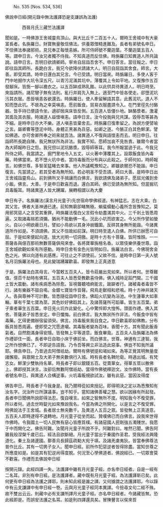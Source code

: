﻿　　No. 535 [Nos. 534, 536]

佛說申日經(開元錄中無法護譯恐是支謙誤為法護)

　　　　西晉月氏三藏竺法護譯


聞如是。一時佛游王舍城靈鳥頂山。與大比丘千二百五十人。爾時王舍城中有大豪富長者。名旃羅日。財寶無量敬信佛法。供養眾僧精進難及。長者有弟號名申日。不信佛法奉諸邪術。見兄奉正每懷恚嫉。所可侍師號不蘭迦葉。不蘭迦葉五百人等。謂申日言。今汝兄者獨不侍我。不知真道而反信佛。時旃羅日知異道人所共論說。語申日言。吾明日欲請卿師。寧肯自屈詣吾舍不。申日答言。當往報之。申日即往詣其師所。長跪白言。我兄今欲降伏請諸大人。明日自屈詣其舍食。師言。大善。即受其請。時申日還白其兄言。今已受請。明日當來。時旃羅日。多使人客于門中地掘作大坑令深五尺。以青污泥滿其坑中。薄覆其上令如平地。又復豫作五百發腳床。皆施一腳以襜衣之。以五百缽成熟乳酪。以此供具待異道人。明日時至。來詣請所。諸尼犍子無有法則。亂行并肩先入無上。適至門中皆各使走。卻墮泥坑污其衣服。悉皆嗔恚各欲還去。時旃羅日。使人牽留解語其意。此舊泥坑。道人不知而墮此坑。不故為之幸莫嗔恚。愿前飯食。貿易衣服盡請令入。在門里徑先付酪器。皆手持已便語令坐。適卻居床床皆反側。五百道人皆僵仆地。缽酪漿者。激灌其面及其衣服。時諸道人益懷嗔恚。語申日言。汝今投我與兄共謀。毀辱吾等甚為不細。是時申日亦大不樂。道人嗔恚皆棄舍去。時旃羅日復牽留之。為說方便譬喻之言。屬卿曹等墮泥中時。身體正黑甚為丑惡。如卿之道。今酪正白其色鮮潔。譬如佛道。亦可舍卿所奉之術來就吾法。諸異道人不復與語懷恚而去。明日申日。往詣師所長跪自陳。我兄無狀所為非法。我實不知。愿師加哀不見咎責。雖爾今者當為大師報昨日之怨。我兄但以泥坑酪漿。毀辱師等耳。我今所報當過于此。今我兄所侍之師。我當請之。掘門里地令入五丈。以火著中薄覆其上。設眾飯食皆內毒藥。時佛當來。若不墮火坑中者。當持毒飯而分布與以此殺之。于師何如。時師報言。如佛世尊。多智圣猛睹去來事。他人所議輒豫知之。卿雖欲爾恐不能諧。申日復言。先當請之。若其受者為無所知。若必明圣不受吾請。師曰大善。是時申日出王舍城詣靈鳥山。前到佛所叉手揖讓而白佛言。我欲請佛及諸弟子。愿屈光儀到舍小飯。佛言。大善。于是申日歡喜而退。還白其師。佛已受請為無所知。但當掘坑具毒飯耳。時諸異道人皆大踴躍。展轉相謂以為大慶

申日有子。名旃羅法(漢言月光童子)先世宿命學佛經道。有神猛志。志在大乘。白其父言。佛者大圣神通已達。前知無窮卻睹無極。蜎蜚蠕動心義所念皆豫知之。莫用邪冥惡人之言受其重罪。時旃羅法復白父言假令劫盡滿其中火。三千剎土皆悉周遍。又取諸毒揣若須彌。猶尚不能動佛一毛。況此小坑而欲害之。今父所作譬如螢火。自以小明欲蔽日月。譬如小鳥欲以其身沖崩鐵圍。反碎其身無所能諧。今諸異道所作如是。不須請佛。其父不信故如前謀。明日時至遣人白佛。所供已辦愿可自屈。于是如來便起向道。放大光明一切洞徹。是時十方有十菩薩。皆阿惟顏。一一菩薩各與億百那術無數菩薩俱飛來會。各將寶華旃檀名香。以眾伎樂供養世尊。詣王舍城欲觀如來有所感動。時申日舍有金色光皆明如日。旃羅法白言。今佛現舍金色之光。佛以向道有此感應。可往止之不須使前。父故不信。是時申日第一夫人號名月羽旃羅法母也。見此變瑞踴躍歡喜。即發無上正真道意

于是。旃羅法白其母言。今當敕五百夫人。皆令莊嚴出見如來。所以者何。世尊難值。億百千劫時有佛耳。五百夫人皆悉受教歡喜侍佛。佛入城時足蹈門閫。三千國土皆大震動。諸有疾病悉為除愈。盲視聾聽喑痾能言。跛躃者行。諸被毒者毒皆不行。諸有樂器不鼓自鳴。金銀七寶皆作音聲。飛鳥走獸相和悲鳴。時十方神并諸天人。各與尊神不可計數。皆悉隨從詣申日舍。佛蹈火坑變為浴池。中生蓮華大如車輪。華有千葉七寶為莖。其色妙好佛蹈其上。及諸菩薩所可蹈華。皆生五百葉。弟子乘者華生五百葉。申日見火坑作此變化。心中驚悴即大惶怖。頭面作禮。佛入其舍。菩薩弟子皆悉坐定。申日懺悔。前白佛言。我大無狀所作非法。今飯食中皆有毒藥。乞得更備辦宿留須臾。佛言。持毒飯來我自食之。申日歡喜即如佛教。分布飯具皆悉周遍。便即受之咒愿達嚫。其毒飯者變為百味。香聞十方。其有聞此飯香氣者。自然飽滿身得安隱。皆發無上平等道意。飯食畢竟。五百夫人及旃羅法為佛作禮卻住一面。長者申日自取小床于佛前坐。而白佛言。世尊。神通有三達智。我之所作想佛已了。不即逆告語我。乃令吾等興立非法造此惡事。佛豈不知我所議耶。佛告申日。乃昔過去阿僧祇劫。爾時有佛號提和竭如來。為等正覺其明無量度諸懈廢。與眾開士及大弟子無央數俱行入城。時有長者名鞞陀衛。時適出城。有梵志女。鮮潔少雙執持名華。時長者子即以銀錢五百。從賣華女。得華五莖以散佛上。佛即授其決言。汝卻后無數阿僧祇劫。當得作佛號釋迦文。汝作佛時。當有長者號名申日。與異道人合構逆事。火坑毒飯規欲試汝。雖有此惡。當因汝得度

佛告申日。時長者子今我身是。我乃爾時從如來授記。即得明決之定以為悉豫知有汝名字。況汝昨日所謀議事。豈不知乎。當知諸佛善權之慧。欲以因緣有所起發。長者申日聞佛所說即得法忍。復自嘆言。如來之智無所不度。明知我今不復受罪。所以者何。過去世時錠光如來豫說我名。今當為佛之所開化。以是言之不復受罪。時佛說法于王舍城。長者居士無央數千。及異道人五百之眾。皆發無上正真道意。五百夫人即時逮得不退轉地。月光童子從坐而起。贊嘆佛已而白佛言。設我來世得作佛時。令我國土一切人民無有惡心皆應質樸。有諸惡國人民剛強五濁賤世。我愿于中而開化之。佛告阿難。汝聞月光童子所說不乎。阿難對曰。唯然已聞。佛告阿難我般涅槃千歲已后。經法且欲斷絕。月光童子當出于秦國作圣君。受我經法興隆道化。秦土及諸邊國。鄯善烏長歸茲疏勒大宛于填。及諸羌虜夷狄。皆當奉佛尊法普作比丘。其有一切男子女人。聞申日經。前所作犯惡逆者皆得除盡。當知世尊之所應度如是。如是其有犯逆尚得度脫。何況至心學佛道者。佛說經已。一切眾會莫不歡喜。作禮而去佛說申日經



按開元錄。此經四譯一失。法護譯中雖有月光童子經。亦名申日經者。自是一經有二名耳。非別有申日經。是法護譯者。藏中既有月光童子經。為法護譯斯已矣。此何更有申日經為法護之譯耶。則未知此經是誰之譯。又何據謂之法護譯耶。今以錄中有云支謙譯中有申日經一卷。云與月光童子經同本異譯。今撿尋文句二經不殊。故不雙出云云。則藏中必有支謙所譯月光童子經。亦名申日經者。今諸藏皆無。恐此經即是。而誤安法護之名耳。如是則四譯還具矣。冒陳瞽言以俟來哲
